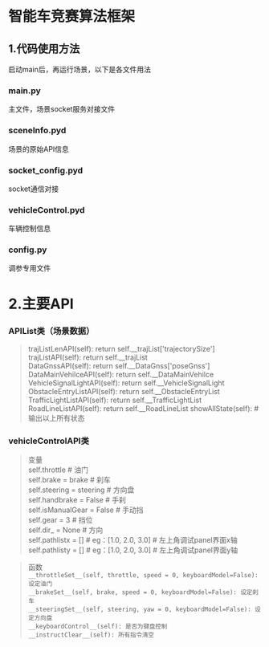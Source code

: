 # 智能车竞赛算法框架

## 1.代码使用方法
启动main后，再运行场景，以下是各文件用法
### main.py 
主文件，场景socket服务对接文件
### sceneInfo.pyd 
场景的原始API信息
### socket_config.pyd 
socket通信对接
### vehicleControl.pyd 
车辆控制信息
### config.py 
调参专用文件
# 2.主要API  
### APIList类（场景数据）
> trajListLenAPI(self):
	return self.__trajList['trajectorySize']  
trajListAPI(self):
	return self.__trajList  
DataGnssAPI(self):
	return self.__DataGnss['poseGnss']  
DataMainVehilceAPI(self):
	return self.__DataMainVehilce  
VehicleSignalLightAPI(self):
	return self.__VehicleSignalLight  
ObstacleEntryListAPI(self):
	return self.__ObstacleEntryList  
TrafficLightListAPI(self):
	return self.__TrafficLightList
RoadLineListAPI(self):
	return self.__RoadLineList
showAllState(self): #输出以上所有状态
### vehicleControlAPI类
>变量   
self.throttle # 油门  
self.brake = brake # 刹车  
self.steering = steering # 方向盘  
self.handbrake = False # 手刹  
self.isManualGear = False # 手动挡  
self.gear = 3 # 挡位  
self.dir_ = None # 方向  
self.pathlistx = []   # eg：[1.0, 2.0, 3.0] # 左上角调试panel界面x轴  
self.pathlisty = []   # eg：[1.0, 2.0, 3.0] # 左上角调试panel界面y轴

> 函数  
`__throttleSet__(self, throttle, speed = 0, keyboardModel=False):
	设定油门`  
`__brakeSet__(self, brake, speed = 0, keyboardModel=False):
	设定刹车`  
`__steeringSet__(self, steering, yaw = 0, keyboardModel=False):
	设定方向盘`  
`__keyboardControl__(self):
	是否为键盘控制`  
`__instructClear__(self):
	所有指令清空`  

